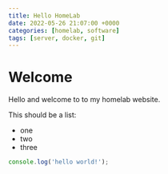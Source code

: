 ```yaml
---
title: Hello HomeLab
date: 2022-05-26 21:07:00 +0000
categories: [homelab, software]
tags: [server, docker, git]
---
```


# Welcome

Hello and welcome to to my homelab website.

This should be a list:

- one
- two
- three

```javascript
console.log('hello world!');
```

